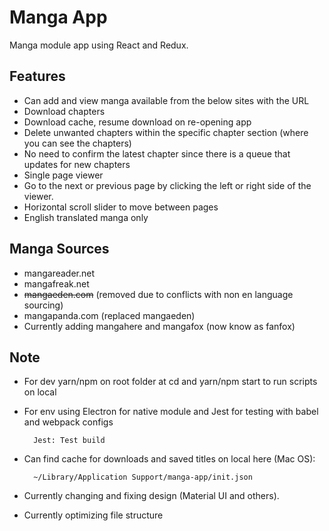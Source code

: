 # Manga App

Manga module app using React and Redux.

## Features

* Can add and view manga available from the below sites with the URL
* Download chapters
* Download cache, resume download on re-opening app
* Delete unwanted chapters within the specific chapter section (where you can see the chapters)
* No need to confirm the latest chapter since there is a queue that updates for new chapters
* Single page viewer
* Go to the next or previous page by clicking the left or right side of the viewer.
* Horizontal scroll slider to move between pages
* English translated manga only

## Manga Sources

* mangareader.net
* mangafreak.net
* ~~mangaeden.com~~ (removed due to conflicts with non en language sourcing)
* mangapanda.com (replaced mangaeden)
* Currently adding mangahere and mangafox (now know as fanfox)

## Note

* For dev yarn/npm on root folder at cd <foldername> and yarn/npm start to run scripts on local
* For env using Electron for native module and Jest for testing with babel and webpack configs
    
        Jest: Test build
    
* Can find cache for downloads and saved titles on local here (Mac OS):

        ~/Library/Application Support/manga-app/init.json

* Currently changing and fixing design (Material UI and others).
* Currently optimizing file structure
